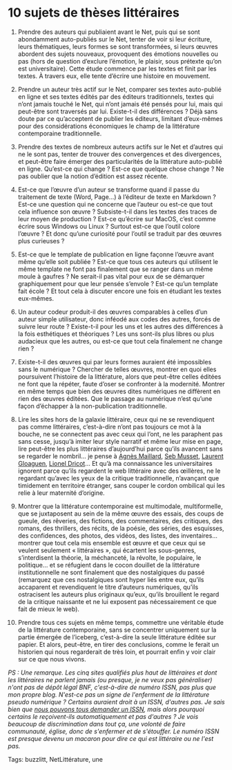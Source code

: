 # 10 sujets de thèses littéraires

1. Prendre des auteurs qui publiaient avant le Net, puis qui se sont abondamment auto-publiés sur le Net, tenter de voir si leur écriture, leurs thématiques, leurs formes se sont transformées, si leurs œuvres abordent des sujets nouveaux, provoquent des émotions nouvelles ou pas (hors de question d’exclure l’émotion, le plaisir, sous prétexte qu’on est universitaire). Cette étude commence par les textes et finit par les textes. À travers eux, elle tente d’écrire une histoire en mouvement.<span id="more-46438"></span>

2. Prendre un auteur très actif sur le Net, comparer ses textes auto-publié en ligne et ses textes édités par des éditeurs traditionnels, textes qui n’ont jamais touché le Net, qui n’ont jamais été pensés pour lui, mais qui peut-être sont traversés par lui. Existe-t-il des différences ? Déjà sans doute par ce qu’acceptent de publier les éditeurs, limitant d’eux-mêmes pour des considérations économiques le champ de la littérature contemporaine traditionnelle.

3. Prendre des textes de nombreux auteurs actifs sur le Net et d’autres qui ne le sont pas, tenter de trouver des convergences et des divergences, et peut-être faire émerger des particularités de la littérature auto-publié en ligne. Qu’est-ce qui change ? Est-ce que quelque chose change ? Ne pas oublier que la notion d’édition est assez récente.

4. Est-ce que l’œuvre d’un auteur se transforme quand il passe du traitement de texte (Word, Page…) à l’éditeur de texte en Markdown ? Est-ce une question qui ne concerne que l’auteur ou est-ce que tout cela influence son œuvre ? Subsiste-t-il dans les textes des traces de leur moyen de production ? Est-ce qu’écrire sur MacOS, c’est comme écrire sous Windows ou Linux ? Surtout est-ce que l’outil colore l’œuvre ? Et donc qu’une curiosité pour l’outil se traduit par des œuvres plus curieuses ?

5. Est-ce que le template de publication en ligne façonne l’œuvre avant même qu’elle soit publiée ? Est-ce que tous ces auteurs qui utilisent le même template ne font pas finalement que se ranger dans un même moule à gaufres ? Ne serait-il pas vital pour eux de se démarquer graphiquement pour que leur pensée s’envole ? Est-ce qu’un template fait école ? Et tout cela à discuter encore une fois en étudiant les textes eux-mêmes.

6. Un auteur codeur produit-il des œuvres comparables à celles d’un auteur simple utilisateur, donc inféodé aux codes des autres, forcés de suivre leur route ? Existe-t-il pour les uns et les autres des différences à la fois esthétiques et théoriques ? Les uns sont-ils plus libres ou plus audacieux que les autres, ou est-ce que tout cela finalement ne change rien ?

7. Existe-t-il des œuvres qui par leurs formes auraient été impossibles sans le numérique ? Chercher de telles œuvres, montrer en quoi elles poursuivent l’histoire de la littérature, alors que peut-être celles éditées ne font que la répéter, faute d’oser se confronter à la modernité. Montrer en même temps que bien des œuvres dites numériques ne diffèrent en rien des œuvres éditées. Que le passage au numérique n’est qu’une façon d’échapper à la non-publication traditionnelle.

8. Lire les sites hors de la galaxie littéraire, ceux qui ne se revendiquent pas comme littéraires, c’est-à-dire n’ont pas toujours ce mot à la bouche, ne se connectent pas avec ceux qui l’ont, ne les paraphent pas sans cesse, jusqu’à imiter leur style narratif et même leur mise en page, lire peut-être les plus littéraires d’aujourd’hui parce qu’ils avancent sans se regarder le nombril… je pense à [Agnès Maillard](https://blog.monolecte.fr/), [Seb Musset](http://sebmusset.blogspot.fr/), [Laurent Gloaguen](http://embruns.net/), [Lionel Dricot](https://ploum.net/)… Et qu’à ma connaissance les universitaires ignorent parce qu’ils regardent le web littéraire avec des œillères, ne le regardant qu’avec les yeux de la critique traditionnelle, n’avançant que timidement en territoire étranger, sans couper le cordon ombilical qui les relie à leur maternité d’origine.

9. Montrer que la littérature contemporaine est multimodale, multiformelle, que se juxtaposent au sein de la même œuvre des essais, des coups de gueule, des rêveries, des fictions, des commentaires, des critiques, des romans, des thrillers, des récits, de la poésie, des séries, des esquisses, des confidences, des photos, des vidéos, des listes, des inventaires… montrer que tout cela mis ensemble est œuvre et que ceux qui se veulent seulement « littéraires », qui écartent les sous-genres, s’interdisent la théorie, la méchanceté, la révolte, le populaire, le politique… et se réfugient dans le cocon douillet de la littérature institutionnelle ne sont finalement que des nostalgiques du passé (remarquez que ces nostalgiques sont hyper liés entre eux, qu’ils accaparent et revendiquent le titre d’auteurs numériques, qu’ils ostracisent les auteurs plus originaux qu’eux, qu’ils brouillent le regard de la critique naissante et ne lui exposent pas nécessairement ce que fait de mieux le web).

10. Prendre tous ces sujets en même temps, commettre une véritable étude de la littérature contemporaine, sans se concentrer uniquement sur la partie émergée de l’iceberg, c’est-à-dire la seule littérature éditée sur papier. Et alors, peut-être, en tirer des conclusions, comme le ferait un historien qui nous regarderait de très loin, et pourrait enfin y voir clair sur ce que nous vivons.

*PS : Une remarque. Les cinq sites qualifiés plus haut de littéraires et dont les littéraires ne parlent jamais (ou presque, je ne veux pas généraliser) n'ont pas de dépôt légal BNF, c'est-à-dire de numéro ISSN, pas plus que mon propre blog. N'est-ce pas un signe de l'enferment de la littérature pseudo numérique ? Certains auraient droit à un ISSN, d'autres pas. Je sais bien que [nous pouvons tous demander un ISSN](http://www.bnf.fr/fr/professionnels/s_informer_obtenir_issn/s.obtenir_issn.html?first_Art=non), mais alors pourquoi certains le reçoivent-ils automatiquement et pas d'autres ? Je vois beaucoup de discrimination dans tout ça, une volonté de faire communauté, église, donc de s'enfermer et de s'étouffer. Le numéro ISSN est presque devenu un macaron pour dire ce qui est littéraire ou ne l'est pas.*

Tags: buzzlitt, NetLittérature, une